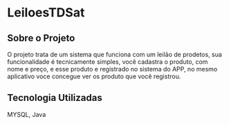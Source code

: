 # LeiloesTDSat

## Sobre o Projeto 
O projeto trata de um sistema que funciona com um leilão de prodetos, sua funcionalidade é tecnicamente simples, você cadastra o produto, com nome
e preço, e esse produto e registrado no sistema do APP, no mesmo aplicativo voce concegue ver os produto que você registrou.   


## Tecnologia Utilizadas 
MYSQL, Java
